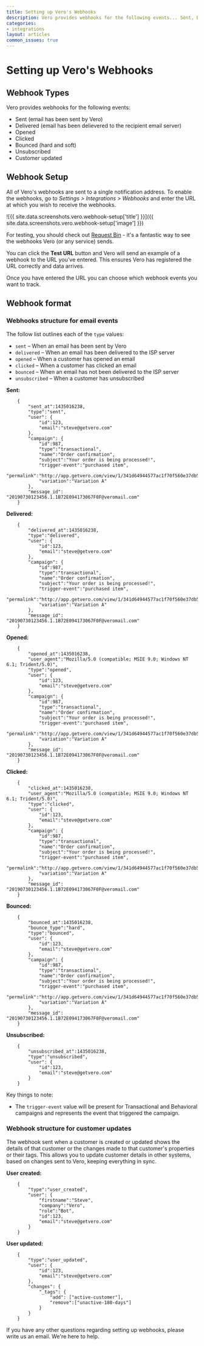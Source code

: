 ```yaml
---
title: Setting up Vero's Webhooks
description: Vero provides webhooks for the following events... Sent, Delivered, Opened, Clicked, Bounced, Unsubscribed and Customer updated.
categories:
- integrations
layout: articles
common_issues: true
---
```


# Setting up Vero's Webhooks

## Webhook Types

Vero provides webhooks for the following events:

- Sent (email has been sent by Vero)
- Delivered (email has been delievered to the recipient email server)
- Opened
- Clicked
- Bounced (hard and soft)
- Unsubscribed
- Customer updated

## Webhook Setup

All of Vero's webhooks are sent to a single notification address. To enable the webhooks, go to *Settings > Integrations > Webhooks* and enter the URL at which you wish to receive the webhooks.

![{{ site.data.screenshots.vero.webhook-setup['title'] }}]({{ site.data.screenshots.vero.webhook-setup['image'] }})

For testing, you should check out [Request Bin](https://requestbin.com/) - it's a fantastic way to see the webhooks Vero (or any service) sends.

You can click the **Test URL** button and Vero will send an example of a webhook to the URL you've entered. This ensures Vero has registered the URL correctly and data arrives.

Once you have entered the URL you can choose which webhook events you want to track.

## Webhook format

### Webhooks structure for email events

The follow list outlines each of the `type` values:

- `sent` – When an email has been sent by Vero
- `delivered` – When an email has been delivered to the ISP server
- `opened` – When a customer has opened an email
- `clicked` – When a customer has clicked an email
- `bounced` – When an email has not been delivered to the ISP server
- `unsubscribed` – When a customer has unsubscribed

**Sent:**

        {
            "sent_at":1435016238,
            "type":"sent",
            "user": {
                "id":123,
                "email":"steve@getvero.com"
            },
            "campaign": {
                "id":987,
                "type":"transactional",
                "name":"Order confirmation",
                "subject":"Your order is being processed!",
                "trigger-event":"purchased item",
                "permalink":"http://app.getvero.com/view/1/341d64944577ac1f70f560e37db54a25",
                "variation":"Variation A"
            },
            "message_id": "20190730123456.1.1B72E094173067F0F@veromail.com"
        }

**Delivered:**

        {
            "delivered_at":1435016238,
            "type":"delivered",
            "user": {
                "id":123,
                "email":"steve@getvero.com"
            },
            "campaign": {
                "id":987,
                "type":"transactional",
                "name":"Order confirmation",
                "subject":"Your order is being processed!",
                "trigger-event":"purchased item",
                "permalink":"http://app.getvero.com/view/1/341d64944577ac1f70f560e37db54a25",
                "variation":"Variation A"
            },
            "message_id": "20190730123456.1.1B72E094173067F0F@veromail.com"
        }

**Opened:**

        {
            "opened_at":1435016238,
            "user_agent":"Mozilla/5.0 (compatible; MSIE 9.0; Windows NT 6.1; Trident/5.0)",
            "type":"opened",
            "user": {
                "id":123,
                "email":"steve@getvero.com"
            },
            "campaign": {
                "id":987,
                "type":"transactional",
                "name":"Order confirmation",
                "subject":"Your order is being processed!",
                "trigger-event":"purchased item",
                "permalink":"http://app.getvero.com/view/1/341d64944577ac1f70f560e37db54a25",
                "variation":"Variation A"
            },
            "message_id": "20190730123456.1.1B72E094173067F0F@veromail.com"
        }

**Clicked:**

        {
            "clicked_at":1435016238,
            "user_agent":"Mozilla/5.0 (compatible; MSIE 9.0; Windows NT 6.1; Trident/5.0)",
            "type":"clicked",
            "user": {
                "id":123,
                "email":"steve@getvero.com"
            },
            "campaign": {
                "id":987,
                "type":"transactional",
                "name":"Order confirmation",
                "subject":"Your order is being processed!",
                "trigger-event":"purchased item",
                "permalink":"http://app.getvero.com/view/1/341d64944577ac1f70f560e37db54a25",
                "variation":"Variation A"
            },
            "message_id": "20190730123456.1.1B72E094173067F0F@veromail.com"
        }

**Bounced:**

        {
            "bounced_at":1435016238,
            "bounce_type":"hard",
            "type":"bounced",
            "user": {
                "id":123,
                "email":"steve@getvero.com"
            },
            "campaign": {
                "id":987,
                "type":"transactional",
                "name":"Order confirmation",
                "subject":"Your order is being processed!",
                "trigger-event":"purchased item",
                "permalink":"http://app.getvero.com/view/1/341d64944577ac1f70f560e37db54a25",
                "variation":"Variation A"
            },
            "message_id": "20190730123456.1.1B72E094173067F0F@veromail.com"
        }

**Unsubscribed:**

        {
            "unsubscribed_at":1435016238,
            "type":"unsubscribed",
            "user": {
                "id":123,
                "email":"steve@getvero.com"
            }
        }

Key things to note:

- The `trigger-event` value will be present for Transactional and Behavioral campaigns and represents the event that triggered the campaign.

### Webhook structure for customer updates

The webhook sent when a customer is created or updated shows the details of that customer or the changes made to that customer's properties or their tags. This allows you to update customer details in other systems, based on changes sent to Vero, keeping everything in sync.

**User created:**

        {
            "type":"user_created",
            "user": {
                "firstname":"Steve",
                "company":"Vero",
                "role":"Bot",
                "id":123,
                "email":"steve@getvero.com"
            }
        }

**User updated:**

        {
            "type":"user_updated",
            "user": {
                "id":123,
                "email":"steve@getvero.com"
            },
            "changes": {
                "_tags": {
                    "add": ["active-customer"],
                    "remove":["unactive-180-days"]
                }
            }
        }

If you have any other questions regarding setting up webhooks, please write us an email. We're here to help.
